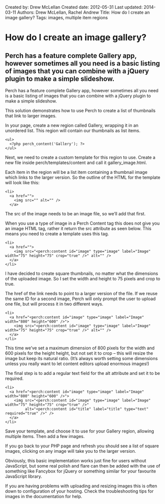 Created by: Drew McLellan
Created date: 2012-05-31
Last updated: 2014-03-11
Authors: Drew McLellan, Rachel Andrew
Title: How do I create an image gallery?
Tags: images, multiple item regions

# How do I create an image gallery?

## Perch has a feature complete Gallery app, however sometimes all you need is a basic listing of images that you can combine with a jQuery plugin to make a simple slideshow.

Perch has a feature complete Gallery app, however sometimes all you need is a basic listing of images that you can combine with a jQuery plugin to make a simple slideshow.

This solution demonstrates how to use Perch to create a list of thumbnails that link to larger images.

In your page, create a new region called Gallery, wrapping it in an unordered list. This region will contain our thumbnails as list items.

    <ul>
      <?php perch_content('Gallery'); ?>
    </ul>

Next, we need to create a custom template for this region to use. Create a new file inside perch/templates/content and call it gallery_image.html.

Each item in the region will be a list item containing a thumbnail image which links to the larger version. So the outline of the HTML for the template will look like this:

    <li>
      <a href="">
        <img src="" alt="" />
      </a>
  </li>

The src of the image needs to be an image file, so we’ll add that first.

When you use a type of image in a Perch Content tag this does not give you an image HTML tag, rather it return the src attribute as seen below. This means you need to create a template uses this tag.

    <li>
      <a href="">
        <img src="<perch:content id="image" type="image" label="Image" width="75" height="75" crop="true" />" alt="" />
      </a>
    </li>

I have decided to create square thumbnails, no matter what the dimensions of the uploaded image. So I set the width and height to 75 pixels and crop to true.

The href of the link needs to point to a larger version of the file. If we reuse the same ID for a second image, Perch will only prompt the user to upload one file, but will process it in two different ways.

    <li>
      <a href="<perch:content id="image" type="image" label="Image" width="800" height="600" />">
        <img src="<perch:content id="image" type="image" label="Image" width="75" height="75" crop="true" />" alt="" />
      </a>
    </li>

This time we’ve set a maximum dimension of 800 pixels for the width and 600 pixels for the height height, but not set it to crop – this will resize the image but keep its natural ratio. (It’s always worth setting some dimensions unless you really want to let content editors upload enormous images!)

The final step is to add a regular text field for the alt attribute and set it to be required.

    <li>
      <a href="<perch:content id="image" type="image" label="Image" width="800" height="600" />">
        <img src="<perch:content id="image" type="image" label="Image" width="75" height="75" crop="true" />" 
             alt="<perch:content id="title" label="title" type="text" required="true" />" />
      </a>
    </li>

Save your template, and choose it to use for your Gallery region, allowing multiple items. Then add a few images.

If you go back to your PHP page and refresh you should see a list of square images, clicking on any image will take you to the larger version.

Obviously, this basic implementation works just fine for users without JavaScript, but some real polish and flare can then be added with the use of something like Fancybox for jQuery or something similar for your favourite JavaScript library.

If you are having problems with uploading and resizing images this is often down to configuration of your hosting. Check the troubleshooting tips for images in the documentation for help.